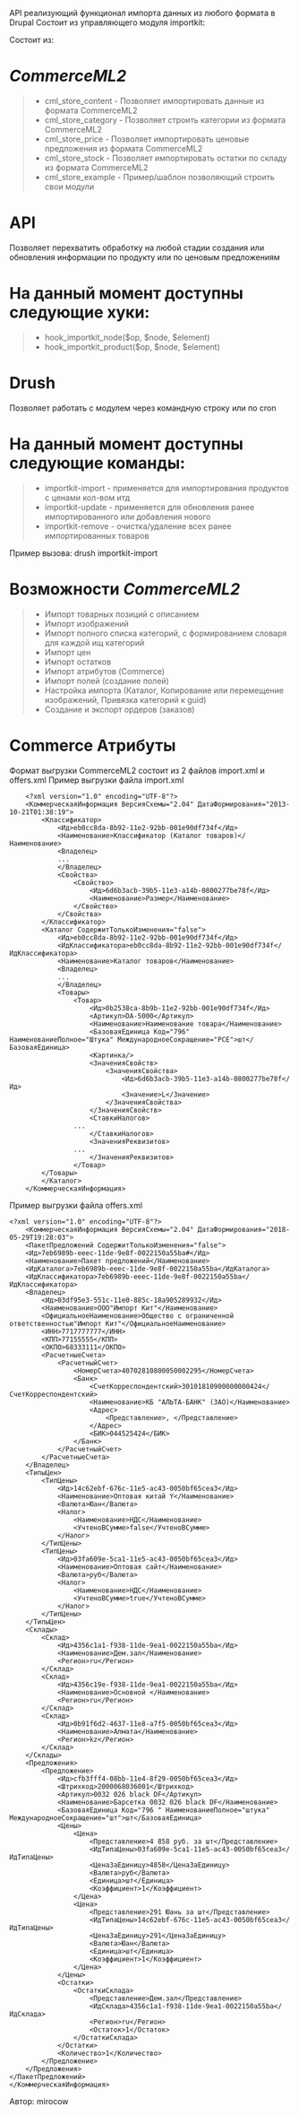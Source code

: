 API реализующий функционал импорта данных из любого формата в Drupal
Состоит из управляющего модуля importkit:

Состоит из:

# *CommerceML2*
> *  cml_store_content - Позволяет импортировать данные из формата CommerceML2
> *  cml_store_category - Позволяет строить категории из формата CommerceML2
> *  cml_store_price - Позволяет импортировать ценовые предложения из формата CommerceML2
> *  cml_store_stock - Позволяет импортировать остатки по складу из формата CommerceML2
> *  cml_store_example - Пример/шаблон позволяющий строить свои модули

# API
Позволяет перехватить обработку на любой стадии создания или обновления информации по продукту или по ценовым предложениям

# На данный момент доступны следующие хуки:
> *  hook_importkit_node($op, $node, $element)
> *  hook_importkit_product($op, $node, $element)

# Drush
Позволяет работать с модулем через командную строку или по cron

# На данный момент доступны следующие команды:
> *  importkit-import - применяется для импортирования продуктов с ценами кол-вом итд
> *  importkit-update - применяется для обновления ранее импортированного или добавления нового
> *  importkit-remove - очистка/удаление всех ранее импортированных товаров

Пример вызова: drush importkit-import

# Возможности *CommerceML2*
> * Импорт товарных позиций с описанием
> * Импорт изображений
> * Импорт полного списка категорий, с формированием словаря для каждой ищ категорий
> * Импорт цен
> * Импорт остатков
> * Импорт атрибутов (Commerce)
> * Импорт полей (создание полей)
> * Настройка импорта (Каталог, Копирование или перемещение изображений, Привязка категорий к guid)
> * Создание и экспорт ордеров (заказов)

# Commerce Атрибуты
Формат выгрузки CommerceML2 состоит из 2 файлов import.xml и offers.xml
Пример выгрузки файла import.xml

		<?xml version="1.0" encoding="UTF-8"?>
		<КоммерческаяИнформация ВерсияСхемы="2.04" ДатаФормирования="2013-10-21T01:38:19">
			<Классификатор>
				<Ид>eb0cc8da-8b92-11e2-92bb-001e90df734f</Ид>
				<Наименование>Классификатор (Каталог товаров)</Наименование>
				<Владелец>
				...
				</Владелец>
				<Свойства>
					<Свойство>
						<Ид>6d6b3acb-39b5-11e3-a14b-0800277be78f</Ид>
						<Наименование>Размер</Наименование>
					</Свойство>
				</Свойства>
			</Классификатор>
			<Каталог СодержитТолькоИзменения="false">
				<Ид>eb0cc8da-8b92-11e2-92bb-001e90df734f</Ид>
				<ИдКлассификатора>eb0cc8da-8b92-11e2-92bb-001e90df734f</ИдКлассификатора>
				<Наименование>Каталог товаров</Наименование>
				<Владелец>
				...
				</Владелец>
				<Товары>
					<Товар>
						<Ид>0b2538ca-8b9b-11e2-92bb-001e90df734f</Ид>
						<Артикул>DA-5000</Артикул>
						<Наименование>Наименование товара</Наименование>
						<БазоваяЕдиница Код="796" НаименованиеПолное="Штука" МеждународноеСокращение="PCE">шт</БазоваяЕдиница>
						<Картинка/>
						<ЗначенияСвойств>
							<ЗначенияСвойства>
								<Ид>6d6b3acb-39b5-11e3-a14b-0800277be78f</Ид>
								<Значение>L</Значение>
							</ЗначенияСвойства>
						</ЗначенияСвойств>
						<СтавкиНалогов>
					...
						</СтавкиНалогов>
						<ЗначенияРеквизитов>
					...
						</ЗначенияРеквизитов>
					</Товар>
			</Товары>
			</Каталог>
		</КоммерческаяИнформация>

Пример выгрузки файла offers.xml

	<?xml version="1.0" encoding="UTF-8"?>
		<КоммерческаяИнформация ВерсияСхемы="2.04" ДатаФормирования="2018-05-29T19:28:03">
		<ПакетПредложений СодержитТолькоИзменения="false">
		<Ид>7eb6989b-eeec-11de-9e8f-0022150a55ba#</Ид>
		<Наименование>Пакет предложений</Наименование>
		<ИдКаталога>7eb6989b-eeec-11de-9e8f-0022150a55ba</ИдКаталога>
		<ИдКлассификатора>7eb6989b-eeec-11de-9e8f-0022150a55ba</ИдКлассификатора>
		<Владелец>
			<Ид>03df95e3-551c-11e0-885c-18a905289932</Ид>
			<Наименование>ООО"Импорт Кит"</Наименование>
			<ОфициальноеНаименование>Общество с ограниченной ответственностью"Импорт Кит"</ОфициальноеНаименование>
			<ИНН>7717777777</ИНН>
			<КПП>77155555</КПП>
			<ОКПО>68333111</ОКПО>
			<РасчетныеСчета>
				<РасчетныйСчет>
					<НомерСчета>40702810800050002295</НомерСчета>
					<Банк>
						<СчетКорреспондентский>30101810900000000424</СчетКорреспондентский>
						<Наименование>КБ "АЛЬТА-БАНК" (ЗАО)</Наименование>
						<Адрес>
							<Представление>, </Представление>
						</Адрес>
						<БИК>044525424</БИК>
					</Банк>
				</РасчетныйСчет>
			</РасчетныеСчета>
		</Владелец>
		<ТипыЦен>
			<ТипЦены>
				<Ид>14c62ebf-676c-11e5-ac43-0050bf65cea3</Ид>
				<Наименование>Оптовая китай Y</Наименование>
				<Валюта>Юан</Валюта>
				<Налог>
					<Наименование>НДС</Наименование>
					<УчтеноВСумме>false</УчтеноВСумме>
				</Налог>
			</ТипЦены>
			<ТипЦены>
				<Ид>03fa609e-5ca1-11e5-ac43-0050bf65cea3</Ид>
				<Наименование>Оптовая сайт</Наименование>
				<Валюта>руб</Валюта>
				<Налог>
					<Наименование>НДС</Наименование>
					<УчтеноВСумме>true</УчтеноВСумме>
				</Налог>
			</ТипЦены>
		</ТипыЦен>
		<Склады>
			<Склад>
				<Ид>4356c1a1-f938-11de-9ea1-0022150a55ba</Ид>
				<Наименование>Дем.зал</Наименование>
				<Регион>ru</Регион>
			</Склад>
			<Склад>
				<Ид>4356c19e-f938-11de-9ea1-0022150a55ba</Ид>
				<Наименование>Основной </Наименование>
				<Регион>ru</Регион>
			</Склад>
			<Склад>
				<Ид>0b91f6d2-4637-11e8-a7f5-0050bf65cea3</Ид>
				<Наименование>Алмата</Наименование>
				<Регион>kz</Регион>
			</Склад>
		</Склады>
		<Предложения>
			<Предложение>
				<Ид>cfb3fff4-08bb-11e4-8f29-0050bf65cea3</Ид>
				<Штрихкод>2000068036001</Штрихкод>
				<Артикул>0032 026 black DF</Артикул>
				<Наименование>Барсетка 0032 026 black DF</Наименование>
				<БазоваяЕдиница Код="796 " НаименованиеПолное="штука" МеждународноеСокращение="шт">шт</БазоваяЕдиница>
				<Цены>
					<Цена>
						<Представление>4 858 руб. за шт</Представление>
						<ИдТипаЦены>03fa609e-5ca1-11e5-ac43-0050bf65cea3</ИдТипаЦены>
						<ЦенаЗаЕдиницу>4858</ЦенаЗаЕдиницу>
						<Валюта>руб</Валюта>
						<Единица>шт</Единица>
						<Коэффициент>1</Коэффициент>
					</Цена>
					<Цена>
						<Представление>291 Юань за шт</Представление>
						<ИдТипаЦены>14c62ebf-676c-11e5-ac43-0050bf65cea3</ИдТипаЦены>
						<ЦенаЗаЕдиницу>291</ЦенаЗаЕдиницу>
						<Валюта>Юан</Валюта>
						<Единица>шт</Единица>
						<Коэффициент>1</Коэффициент>
					</Цена>
				</Цены>
				<Остатки>
					<ОстаткиСклада>
						<Представление>Дем.зал</Представление>
						<ИдСклада>4356c1a1-f938-11de-9ea1-0022150a55ba</ИдСклада>
						<Регион>ru</Регион>
						<Остаток>1</Остаток>
					</ОстаткиСклада>
				</Остатки>
				<Количество>1</Количество>
			</Предложение>
		</Предложения>
	</ПакетПредложений>
	</КоммерческаяИнформация>

Автор: mirocow
